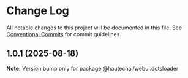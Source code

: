 # Change Log

All notable changes to this project will be documented in this file.
See [Conventional Commits](https://conventionalcommits.org) for commit guidelines.

## 1.0.1 (2025-08-18)

**Note:** Version bump only for package @hautechai/webui.dotsloader
